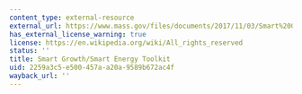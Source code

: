 ```yaml
---
content_type: external-resource
external_url: https://www.mass.gov/files/documents/2017/11/03/Smart%20Growth%20-%20Smart%20Energy%20Toolkit%20Overview.pdf
has_external_license_warning: true
license: https://en.wikipedia.org/wiki/All_rights_reserved
status: ''
title: Smart Growth/Smart Energy Toolkit
uid: 2259a3c5-e500-457a-a20a-9589b672ac4f
wayback_url: ''
---
```

